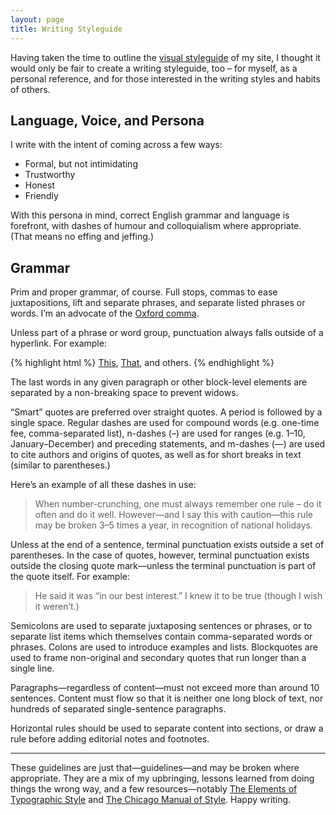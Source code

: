 ```yaml
---
layout: page
title: Writing Styleguide
---
```


Having taken the time to outline the [visual styleguide](/styleguide) of my site, I thought it would only be fair to create a writing styleguide, too – for myself, as a personal reference, and for those interested in the writing styles and habits of others.

## Language, Voice, and Persona
I write with the intent of coming across a few ways:

- Formal, but not intimidating
- Trustworthy
- Honest
- Friendly

With this persona in mind, correct English grammar and language is forefront, with dashes of humour and colloquialism where appropriate. (That means no effing and jeffing.)

## Grammar
Prim and proper grammar, of course. Full stops, commas to ease juxtapositions, lift and separate phrases, and separate listed phrases or words. I’m an advocate of the [Oxford comma](http://en.wikipedia.org/wiki/Serial_comma).

Unless part of a phrase or word group, punctuation always falls outside of a hyperlink. For example:

{% highlight html %}
<a href="some-link.html">This</a>, <a href="some-link.html">That</a>, and others.
{% endhighlight %}

The last words in any given paragraph or other block-level elements are separated by a non-breaking space to prevent widows.

“Smart” quotes are preferred over straight quotes. A period is followed by a single space. Regular dashes are used for compound words (e.g. one-time fee, comma-separated list), n-dashes (–) are used for ranges (e.g. 1–10, January–December) and preceding statements, and m-dashes (—) are used to cite authors and origins of quotes, as well as for short breaks in text (similar to parentheses.)

Here’s an example of all these dashes in use:

> When number-crunching, one must always remember one rule – do it often and do it well. However—and I say this with caution—this rule may be broken 3–5 times a year, in recognition of national holidays.

Unless at the end of a sentence, terminal punctuation exists outside a set of parentheses. In the case of quotes, however, terminal punctuation exists outside the closing quote mark—unless the terminal punctuation is part of the quote itself. For example:

> He said it was “in our best interest.” I knew it to be true (though I wish it weren’t.)

Semicolons are used to separate juxtaposing sentences or phrases, or to separate list items which themselves contain comma-separated words or phrases. Colons are used to introduce examples and lists. Blockquotes are used to frame non-original and secondary quotes that run longer than a single line.

Paragraphs—regardless of content—must not exceed more than around 10 sentences. Content must flow so that it is neither one long block of text, nor hundreds of separated single-sentence paragraphs.

Horizontal rules should be used to separate content into sections, or draw a rule before adding editorial notes and footnotes.

* * *

These guidelines are just that—guidelines—and may be broken where appropriate. They are a mix of my upbringing, lessons learned from doing things the wrong way, and a few resources—notably [The Elements of Typographic Style](http://www.amazon.com/Elements-Typographic-Style-Robert-Bringhurst/dp/0881791326) and [The Chicago Manual of Style](http://www.chicagomanualofstyle.org/home.html). Happy writing.
